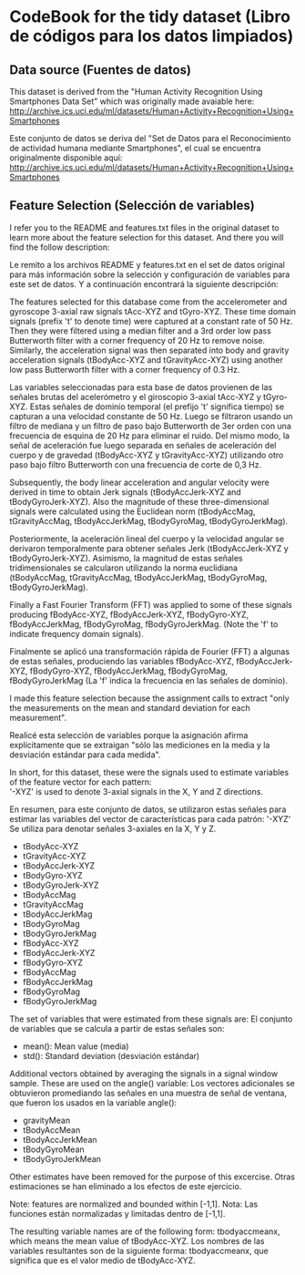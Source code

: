 CodeBook for the tidy dataset (Libro de códigos para los datos limpiados)
=========================================================================

Data source (Fuentes de datos)
------------------------------
This dataset is derived from the "Human Activity Recognition Using Smartphones Data Set" which was originally made avaiable here: 
http://archive.ics.uci.edu/ml/datasets/Human+Activity+Recognition+Using+Smartphones

Este conjunto de datos se deriva del "Set de Datos para el Reconocimiento de actividad humana mediante Smartphones", el cual se encuentra originalmente disponible aquí:
http://archive.ics.uci.edu/ml/datasets/Human+Activity+Recognition+Using+Smartphones

Feature Selection (Selección de variables)
--------------------------------------------
I refer you to the README and features.txt files in the original dataset to learn more about the feature selection for this dataset. And there you will find the follow description:

Le remito a los archivos README y features.txt en el set de datos original para más información sobre la selección y configuración de variables para este set de datos. Y a continuación encontrará la siguiente descripción:

The features selected for this database come from the accelerometer and gyroscope 3-axial raw signals tAcc-XYZ and tGyro-XYZ. These time domain signals (prefix 't' to denote time) were captured at a constant rate of 50 Hz. Then they were filtered using a median filter and a 3rd order low pass Butterworth filter with a corner frequency of 20 Hz to remove noise. Similarly, the acceleration signal was then separated into body and gravity acceleration signals (tBodyAcc-XYZ and tGravityAcc-XYZ) using another low pass Butterworth filter with a corner frequency of 0.3 Hz. 

Las variables seleccionadas para esta base de datos provienen de las señales brutas del acelerómetro y el giroscopio 3-axial tAcc-XYZ y tGyro-XYZ. Estas señales de dominio temporal (el prefijo 't' significa tiempo) se capturan a una velocidad constante de 50 Hz. Luego se filtraron usando un filtro de mediana y un filtro de paso bajo Butterworth de 3er orden con una frecuencia de esquina de 20 Hz para eliminar el ruido. Del mismo modo, la señal de aceleración fue luego separada en señales de aceleración del cuerpo y de gravedad (tBodyAcc-XYZ y tGravityAcc-XYZ) utilizando otro paso bajo filtro Butterworth con una frecuencia de corte de 0,3 Hz.

Subsequently, the body linear acceleration and angular velocity were derived in time to obtain Jerk signals (tBodyAccJerk-XYZ and tBodyGyroJerk-XYZ). Also the magnitude of these three-dimensional signals were calculated using the Euclidean norm (tBodyAccMag, tGravityAccMag, tBodyAccJerkMag, tBodyGyroMag, tBodyGyroJerkMag). 

Posteriormente, la aceleración lineal del cuerpo y la velocidad angular se derivaron temporalmente para obtener señales Jerk (tBodyAccJerk-XYZ y tBodyGyroJerk-XYZ). Asimismo, la magnitud de estas señales tridimensionales se calcularon utilizando la norma euclidiana (tBodyAccMag, tGravityAccMag, tBodyAccJerkMag, tBodyGyroMag, tBodyGyroJerkMag).

Finally a Fast Fourier Transform (FFT) was applied to some of these signals producing fBodyAcc-XYZ, fBodyAccJerk-XYZ, fBodyGyro-XYZ, fBodyAccJerkMag, fBodyGyroMag, fBodyGyroJerkMag. (Note the 'f' to indicate frequency domain signals). 

Finalmente se aplicó una transformación rápida de Fourier (FFT) a algunas de estas señales, produciendo las variables fBodyAcc-XYZ, fBodyAccJerk-XYZ, fBodyGyro-XYZ, fBodyAccJerkMag, fBodyGyroMag, fBodyGyroJerkMag (La 'f' indica la frecuencia en las señales de dominio).

I made this feature selection because the assignment calls to extract "only the measurements on the mean and standard deviation for each measurement".

Realicé esta selección de variables porque la asignación afirma explícitamente que se extraigan "sólo las mediciones en la media y la desviación estándar para cada medida".

In short, for this dataset, these were the signals used to estimate variables of the feature vector for each pattern:  
'-XYZ' is used to denote 3-axial signals in the X, Y and Z directions.

En resumen, para este conjunto de datos, se utilizaron estas señales para estimar las variables del vector de características para cada patrón:
'-XYZ' Se utiliza para denotar señales 3-axiales en la X, Y y Z.

* tBodyAcc-XYZ
* tGravityAcc-XYZ
* tBodyAccJerk-XYZ
* tBodyGyro-XYZ
* tBodyGyroJerk-XYZ
* tBodyAccMag
* tGravityAccMag
* tBodyAccJerkMag
* tBodyGyroMag
* tBodyGyroJerkMag
* fBodyAcc-XYZ
* fBodyAccJerk-XYZ
* fBodyGyro-XYZ
* fBodyAccMag
* fBodyAccJerkMag
* fBodyGyroMag
* fBodyGyroJerkMag

The set of variables that were estimated from these signals are: 
El conjunto de variables que se calcula a partir de estas señales son:

* mean(): Mean value (media)
* std(): Standard deviation (desviación estándar)

Additional vectors obtained by averaging the signals in a signal window sample. These are used on the angle() variable:
Los vectores adicionales se obtuvieron promediando las señales en una muestra de señal de ventana, que fueron los usados en la variable angle():

* gravityMean
* tBodyAccMean
* tBodyAccJerkMean
* tBodyGyroMean
* tBodyGyroJerkMean

Other estimates have been removed for the purpose of this excercise.
Otras estimaciones se han eliminado a los efectos de este ejercicio.

Note: features are normalized and bounded within [-1,1].
Nota: Las funciones están normalizadas y limitadas dentro de [-1,1].

The resulting variable names are of the following form: tbodyaccmeanx, which means the mean value of tBodyAcc-XYZ.
Los nombres de las variables resultantes son de la siguiente forma: tbodyaccmeanx, que significa que es el valor medio de tBodyAcc-XYZ.